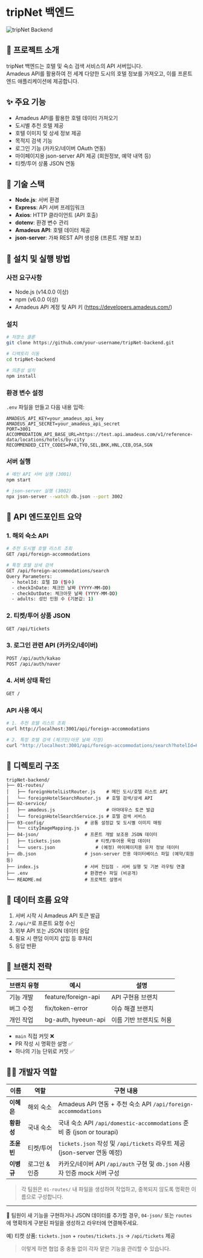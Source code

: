 # tripNet 백엔드

![tripNet Backend](https://via.placeholder.com/800x400?text=tripNet+Backend)

## 📝 프로젝트 소개

tripNet 백엔드는 호텔 및 숙소 검색 서비스의 API 서버입니다.  
Amadeus API를 활용하여 전 세계 다양한 도시의 호텔 정보를 가져오고, 이를 프론트엔드 애플리케이션에 제공합니다.

## ✨ 주요 기능

- Amadeus API를 활용한 호텔 데이터 가져오기
- 도시별 추천 호텔 제공
- 호텔 이미지 및 상세 정보 제공
- 목적지 검색 기능
- 로그인 기능 (카카오/네이버 OAuth 연동)
- 마이페이지용 json-server API 제공 (회원정보, 예약 내역 등)
- 티켓/투어 상품 JSON 연동

## 🔧 기술 스택

- **Node.js**: 서버 환경
- **Express**: API 서버 프레임워크
- **Axios**: HTTP 클라이언트 (API 호출)
- **dotenv**: 환경 변수 관리
- **Amadeus API**: 호텔 데이터 제공
- **json-server**: 가짜 REST API 생성용 (프론트 개발 보조)

## 🚀 설치 및 실행 방법

### 사전 요구사항

- Node.js (v14.0.0 이상)
- npm (v6.0.0 이상)
- Amadeus API 계정 및 API 키 (https://developers.amadeus.com/)

### 설치

```bash
# 저장소 클론
git clone https://github.com/your-username/tripNet-backend.git

# 디렉토리 이동
cd tripNet-backend

# 의존성 설치
npm install
```

### 환경 변수 설정

`.env` 파일을 만들고 다음 내용 입력:

```
AMADEUS_API_KEY=your_amadeus_api_key
AMADEUS_API_SECRET=your_amadeus_api_secret
PORT=3001
ACCOMMODATION_API_BASE_URL=https://test.api.amadeus.com/v1/reference-data/locations/hotels/by-city
RECOMMENDED_CITY_CODES=PAR,TYO,SEL,BKK,HNL,CEB,OSA,SGN
```

### 서버 실행

```bash
# 메인 API 서버 실행 (3001)
npm start

# json-server 실행 (3002)
npx json-server --watch db.json --port 3002
```

## 📜 API 엔드포인트 요약

### 1. 해외 숙소 API

```bash
# 추천 도시별 호텔 리스트 조회
GET /api/foreign-accommodations

# 특정 호텔 상세 검색
GET /api/foreign-accommodations/search
Query Parameters:
  - hotelId: 호텔 ID (필수)
  - checkInDate: 체크인 날짜 (YYYY-MM-DD)
  - checkOutDate: 체크아웃 날짜 (YYYY-MM-DD)
  - adults: 성인 인원 수 (기본값: 1)
```

### 2. 티켓/투어 상품 JSON

```bash
GET /api/tickets
```

### 3. 로그인 관련 API (카카오/네이버)

```bash
POST /api/auth/kakao
POST /api/auth/naver
```

### 4. 서버 상태 확인

```bash
GET /
```

### API 사용 예시

```bash
# 1. 추천 호텔 리스트 조회
curl http://localhost:3001/api/foreign-accommodations

# 2. 특정 호텔 검색 (체크인/아웃 날짜 지정)
curl "http://localhost:3001/api/foreign-accommodations/search?hotelId=HTPAR001&checkInDate=2024-03-20&checkOutDate=2024-03-25&adults=2"
```

## 📂 디렉토리 구조

```
tripNet-backend/
├── 01-routes/
│   ├── foreignHotelListRouter.js    # 메인 도시/호텔 리스트 API
│   └── foreignHotelSearchRouter.js  # 호텔 검색/상세 API
├── 02-service/
│   ├── amadeus.js                   # 아마데우스 토큰 발급
│   └── foreignHotelSearchService.js # 호텔 검색 서비스
├── 03-config/               # 공통 설정값 및 도시별 이미지 매핑
│   └── cityImageMapping.js
├── 04-json/                 # 프론트 개발 보조용 JSON 데이터
│   ├── tickets.json             # 티켓/투어용 목업 데이터
│   └── users.json               # (예정) 마이페이지용 유저 정보 데이터
├── db.json                  # json-server 전용 데이터베이스 파일 (예약/회원 등)
├── index.js                 # 서버 진입점 - 서버 실행 및 기본 라우팅 연결
├── .env                     # 환경변수 파일 (비공개)
└── README.md                # 프로젝트 설명서
```

## 🔄 데이터 흐름 요약

1. 서버 시작 시 Amadeus API 토큰 발급
2. `/api/*`로 프론트 요청 수신
3. 외부 API 또는 JSON 데이터 응답
4. 필요 시 랜덤 이미지 삽입 등 후처리
5. 응답 반환

## 🌿 브랜치 전략

| 브랜치 유형 | 예시                | 설명                    |
| ----------- | ------------------- | ----------------------- |
| 기능 개발   | feature/foreign-api | API 구현용 브랜치       |
| 버그 수정   | fix/token-error     | 이슈 해결 브랜치        |
| 개인 작업   | bg-auth, hyeeun-api | 이름 기반 브랜치도 허용 |

- `main` 직접 커밋 ❌
- PR 작성 시 명확한 설명 ✅
- 하나의 기능 단위로 커밋 ✅

## 👨‍💻 개발자 역할

| 이름       | 역할          | 구현 내용                                                                  |
| ---------- | ------------- | -------------------------------------------------------------------------- |
| **이혜은** | 해외 숙소     | Amadeus API 연동 + 추천 숙소 API `/api/foreign-accommodations`             |
| **황환성** | 국내 숙소     | 국내 숙소 API `/api/domestic-accommodations` 준비 중 (json or tourapi)     |
| **조윤빈** | 티켓/투어     | `tickets.json` 작성 및 `/api/tickets` 라우트 제공 (json-server 연동 예정)  |
| **이병규** | 로그인 & 인증 | 카카오/네이버 API `/api/auth` 구현 및 `db.json` 사용자 인증 mock 서버 구성 |

> 각 팀원은 `01-routes/` 내 파일을 생성하여 작업하고, 중복되지 않도록 명확한 이름으로 구성합니다.

---

📌 팀원이 새 기능을 구현하거나 JSON 데이터를 추가할 경우, `04-json/` 또는 `routes`에 명확하게 구분된 파일을 생성하고 라우터에 연결해주세요.

예) 티켓 상품: `tickets.json` + `routes/tickets.js` → `/api/tickets` 제공

> 이렇게 하면 협업 중 충돌 없이 각자 맡은 기능을 관리할 수 있습니다.
